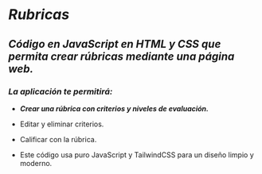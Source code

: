 # **_Rubricas_**

## **_Código en JavaScript en HTML y CSS que permita crear rúbricas mediante una página web._**

### **_La aplicación te permitirá:_**

- **_Crear una rúbrica con criterios y niveles de evaluación._**
  
- Editar y eliminar criterios.

- Calificar con la rúbrica.
  
- Este código usa puro JavaScript y TailwindCSS para un diseño limpio y moderno.
